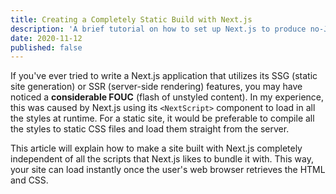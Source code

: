 ```yaml
---
title: Creating a Completely Static Build with Next.js
description: 'A brief tutorial on how to set up Next.js to produce no-JavaScript static builds and end FOUC'
date: 2020-11-12
published: false
---
```


If you've ever tried to write a Next.js application that utilizes its SSG (static site generation) or SSR (server-side rendering) features, you may have noticed a **considerable FOUC** (flash of unstyled content). In my experience, this was caused by Next.js using its `<NextScript>` component to load in all the styles at runtime. For a static site, it would be preferable to compile all the styles to static CSS files and load them straight from the server.

This article will explain how to make a site built with Next.js completely independent of all the scripts that Next.js likes to bundle it with. This way, your site can load instantly once the user's web browser retrieves the HTML and CSS.


